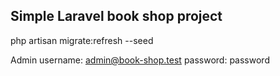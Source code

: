 

## Simple Laravel book shop project

php artisan migrate:refresh --seed

Admin username:  admin@book-shop.test password: password
